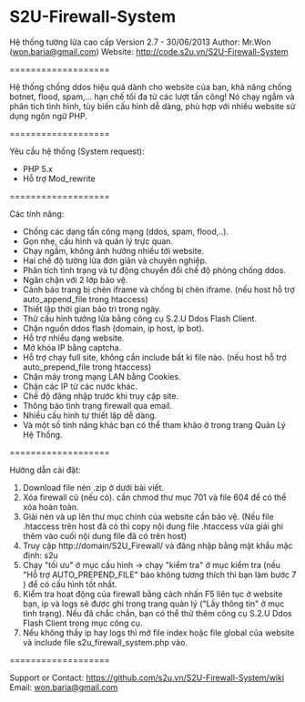 S2U-Firewall-System
===================


 Hệ thống tường lửa cao cấp
 Version 2.7 - 30/06/2013
 Author: Mr.Won (won.baria@gmail.com)
 Website: http://code.s2u.vn/S2U-Firewall-System


===================

Hệ thống chống ddos hiệu quả dành cho website của bạn, khả năng chống botnet, flood, spam,... 
hạn chế tối đa từ các lượt tấn công! Nó chạy ngầm và phân tích tình hình, tùy biến cấu hình dễ dàng,
phù hợp với nhiều website sử dụng ngôn ngữ PHP.

===================

Yêu cầu hệ thống (System request):
 - PHP 5.x
 - Hỗ trợ Mod_rewrite

===================


Các tính năng:
 - Chống các dạng tấn công mạng (ddos, spam, flood,..).
 - Gọn nhẹ, cấu hình và quản lý trực quan.
 - Chạy ngầm, không ảnh hưởng nhiều tới website.
 - Hai chế độ tường lửa đơn giản và chuyên nghiệp.
 - Phân tích tình trạng và tự động chuyển đổi chế độ phòng chống ddos.
 - Ngăn chặn với 2 lớp bảo vệ.
 - Cảnh báo trang bị chèn iframe và chống bị chèn iframe. (nếu host hỗ trợ auto_append_file trong htaccess)
 - Thiết lập thời gian bảo trì trong ngày.
 - Thử cấu hình tưởng lửa bằng công cụ S.2.U Ddos Flash Client.
 - Chặn nguồn ddos flash (domain, ip host, ip bot).
 - Hỗ trợ nhiều dạng website.
 - Mở khóa IP bằng captcha.
 - Hỗ trợ chạy full site, không cần include bất kì file nào. (nếu host hỗ trợ auto_prepend_file trong htaccess)
 - Chặn máy trong mạng LAN bằng Cookies.
 - Chặn các IP từ các nước khác.
 - Chế độ đăng nhập trước khi truy cập site.
 - Thông báo tình trạng firewall qua email.
 - Nhiều cấu hình tự thiết lập dễ dàng.
 - Và một số tính năng khác bạn có thể tham khảo ở trong trang Quản Lý Hệ Thống.

===================

Hướng dẫn cài đặt:
 1. Download file nén .zip ở dưới bài viết.
 2. Xóa firewall cũ (nếu có). cần chmod thư mục 701 và file 604 để có thể xóa hoàn toàn.
 3. Giải nén và up lên thư mục chính của website cần bảo vệ. (Nếu file .htaccess trên host đã có thì copy nội dung file .htaccess vừa giải ghi thêm vào cuối nội dung file đã có trên host)
 4. Truy cập http://domain/S2U_Firewall/ và đăng nhập bằng mật khẩu mặc định: s2u
 5. Chạy "tối ưu" ở mục cấu hình -> chạy "kiểm tra" ở mục kiểm tra (nếu "Hỗ trợ AUTO_PREPEND_FILE" báo không tương thích thì bạn làm bước 7 ) để có cấu hình tốt nhất.
 6. Kiểm tra hoạt động của firewall bằng cách nhấn F5 liên tục ở website bạn, ip và logs sẽ được ghi trong trang quản lý ("Lấy thông tin" ở mục tình trạng). Nếu đã chắc chắn, bạn có thể thử thêm công cụ S.2.U Ddos Flash Client trong mục công cụ.
 7. Nếu không thấy ip hay logs thì mở file index hoặc file global của website và include file s2u_firewall_system.php vào. 

===================

Support or Contact: 
https://github.com/s2u.vn/S2U-Firewall-System/wiki
Email: won.baria@gmail.com
